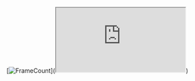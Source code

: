 [![FrameCount](C:/Users/karme/Desktop/Tabellini/P5js/download3)](<iframe src="https://editor.p5js.org/kaappa/embed/uUaS-353K"></iframe>)
